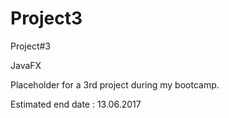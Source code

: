 # Project3
Project#3

JavaFX

Placeholder for a 3rd project during my bootcamp.

Estimated end date : 13.06.2017

